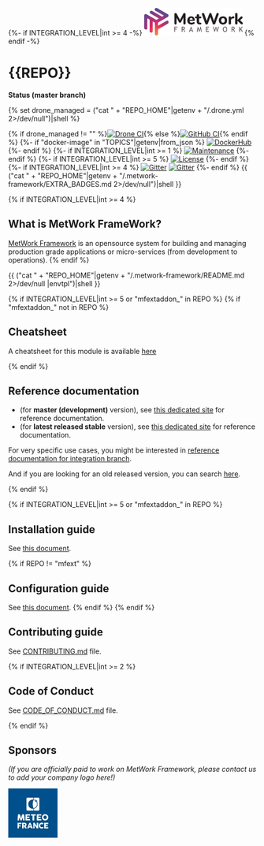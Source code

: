 {%- if INTEGRATION_LEVEL|int >= 4 -%}
[![logo](https://raw.githubusercontent.com/metwork-framework/resources/master/logos/metwork-white-logo-small.png)](http://www.metwork-framework.org)
{% endif -%}
# {{REPO}}

[//]: # (automatically generated from https://github.com/metwork-framework/github_organization_management/blob/master/common_files/README.md)

**Status (master branch)**

{% set drone_managed = ("cat " + "REPO_HOME"|getenv + "/.drone.yml 2>/dev/null")|shell %}

{% if drone_managed != "" %}[![Drone CI](http://metwork-framework.org:8000/api/badges/metwork-framework/{{REPO}}/status.svg)](http://metwork-framework.org:8000/metwork-framework/{{REPO}}){% else %}[![GitHub CI](https://github.com/metwork-framework/{{REPO}}/workflows/CI/badge.svg?branch=master)](https://github.com/metwork-framework/{{REPO}}/actions?query=workflow%3ACI&branch=master){% endif %}
{%- if "docker-image" in "TOPICS"|getenv|from_json %}
[![DockerHub](https://github.com/metwork-framework/resources/blob/master/badges/dockerhub_link.svg)](https://hub.docker.com/r/metwork/{{REPO}}/)
{%- endif %}
{%- if INTEGRATION_LEVEL|int >= 1 %}
[![Maintenance](https://github.com/metwork-framework/resources/blob/master/badges/maintained.svg)]()
{%- endif %}
{%- if INTEGRATION_LEVEL|int >= 5 %}
[![License](https://github.com/metwork-framework/resources/blob/master/badges/bsd.svg)]()
{%- endif %}
{%- if INTEGRATION_LEVEL|int >= 4 %}
[![Gitter](https://github.com/metwork-framework/resources/blob/master/badges/community-en.svg)](https://gitter.im/metwork-framework/community-en?utm_source=badge&utm_medium=badge&utm_campaign=pr-badge)
[![Gitter](https://github.com/metwork-framework/resources/blob/master/badges/community-fr.svg)](https://gitter.im/metwork-framework/community-fr?utm_source=badge&utm_medium=badge&utm_campaign=pr-badge)
{%- endif %}
{{ ("cat " + "REPO_HOME"|getenv + "/.metwork-framework/EXTRA_BADGES.md 2>/dev/null")|shell }}

{% if INTEGRATION_LEVEL|int >= 4 %}
## What is MetWork FrameWork?

[MetWork Framework](https://metwork-framework.org) is an opensource system
for building and managing production grade applications or micro-services
(from development to operations).
{% endif %}

{{ ("cat " + "REPO_HOME"|getenv + "/.metwork-framework/README.md 2>/dev/null |envtpl")|shell }}

{% if INTEGRATION_LEVEL|int >= 5  or "mfextaddon_" in REPO %}
{% if "mfextaddon_" not in REPO %}

## Cheatsheet

A cheatsheet for this module is available [here](https://metwork-framework.org/pub/metwork/continuous_integration/docs/master/{{REPO}}/800-cheatsheet/)

{% endif %}

## Reference documentation

- (for **master (development)** version), see [this dedicated site](http://metwork-framework.org/pub/metwork/continuous_integration/docs/master/{{REPO}}/) for reference documentation.
- (for **latest released stable** version), see [this dedicated site](http://metwork-framework.org/pub/metwork/releases/docs/stable/{{REPO}}/) for reference documentation.

For very specific use cases, you might be interested in
[reference documentation for integration branch](http://metwork-framework.org/pub/metwork/continuous_integration/docs/integration/{{REPO}}/).

And if you are looking for an old released version, you can search [here](http://metwork-framework.org/pub/metwork/releases/docs/).

{% endif %}

{% if INTEGRATION_LEVEL|int >= 5  or "mfextaddon_" in REPO %}
## Installation guide

See [this document](https://metwork-framework.org/pub/metwork/continuous_integration/docs/master/{{REPO}}/100-installation_guide/).

{% if REPO != "mfext" %}
## Configuration guide

See [this document](https://metwork-framework.org/pub/metwork/continuous_integration/docs/master/{{REPO}}/300-configuration_guide/).
{% endif %}
{% endif %}

## Contributing guide

See [CONTRIBUTING.md](CONTRIBUTING.md) file.

{% if INTEGRATION_LEVEL|int >= 2 %}

## Code of Conduct

See [CODE_OF_CONDUCT.md](CODE_OF_CONDUCT.md) file.

{% endif %}

## Sponsors

*(If you are officially paid to work on MetWork Framework, please contact us to add your company logo here!)*

[![logo](https://raw.githubusercontent.com/metwork-framework/resources/master/sponsors/meteofrance-small.jpeg)](http://www.meteofrance.com)
